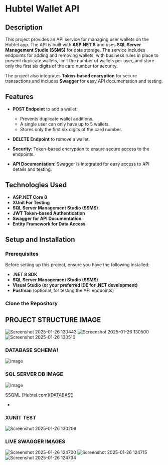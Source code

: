 # Hubtel Wallet API

## Description

This project provides an API service for managing user wallets on the Hubtel app. The API is built with **ASP.NET 8** and uses **SQL Server Management Studio (SSMS)** for data storage. The service includes endpoints for adding and removing wallets, with business rules in place to prevent duplicate wallets, limit the number of wallets per user, and store only the first six digits of the card number for security.

The project also integrates **Token-based encryption** for secure transactions and includes **Swagger** for easy API documentation and testing.

## Features

- **POST Endpoint** to add a wallet:
  - Prevents duplicate wallet additions.
  - A single user can only have up to 5 wallets.
  - Stores only the first six digits of the card number.
  
- **DELETE Endpoint** to remove a wallet.

- **Security**: Token-based encryption to ensure secure access to the endpoints.

- **API Documentation**: Swagger is integrated for easy access to API details and testing.

## Technologies Used

- **ASP.NET Core 8**
- **XUnit For Testing**
- **SQL Server Management Studio (SSMS)**
- **JWT Token-based Authentication**
- **Swagger for API Documentation**
- **Entity Framework for Data Access**

## Setup and Installation

### Prerequisites

Before setting up this project, ensure you have the following installed:

- **.NET 8 SDK**
- **SQL Server Management Studio (SSMS)**
- **Visual Studio (or your preferred IDE for .NET development)**
- **Postman** (optional, for testing the API endpoints)

### Clone the Repository


## PROJECT STRUCTURE IMAGE
![Screenshot 2025-01-26 130443](https://github.com/user-attachments/assets/7a488030-02fa-4798-8176-fe1a0f1cf681)
![Screenshot 2025-01-26 130500](https://github.com/user-attachments/assets/c01177a6-9033-4d5a-adaa-a708f3887bc2)
![Screenshot 2025-01-26 130510](https://github.com/user-attachments/assets/f5e97baa-e5ca-4227-9843-c9d9e93d7e9e)



### DATABASE SCHEMA!
![image](https://github.com/user-attachments/assets/249021a0-a61c-4cd1-8ad0-c25cb51e8439)

### SQL SERVER DB IMAGE
![image](https://github.com/user-attachments/assets/40d72b6a-fbce-4873-8b00-1fa8d8c939d6)

SSQML  [Hubtel.com]([DATABASE](https://github.com/josephesario/Hubtel.Api-Integration/blob/master/Hubtel.Api-Integration/Hubtel_WalletDb.sql)

-

### XUNIT TEST
![Screenshot 2025-01-26 130209](https://github.com/user-attachments/assets/378d16d3-a4ca-49fe-8ccf-a7c6cff912bb)


### LIVE SWAGGER IMAGES
![Screenshot 2025-01-26 124700](https://github.com/user-attachments/assets/575838a5-ed6f-4e0d-abfa-2256f25347db)
![Screenshot 2025-01-26 124715](https://github.com/user-attachments/assets/efad3cb3-8178-43d7-8173-f6d970af4357)
![Screenshot 2025-01-26 124734](https://github.com/user-attachments/assets/5514303c-d821-44f1-9baa-6dd46b5e3490)





